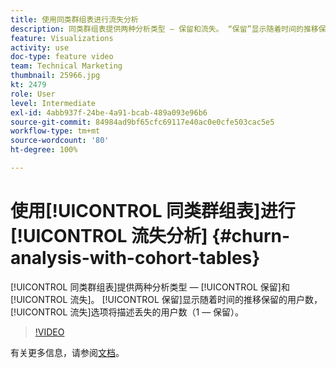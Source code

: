 ```yaml
---
title: 使用同类群组表进行流失分析
description: 同类群组表提供两种分析类型 — 保留和流失。 “保留”显示随着时间的推移保留的用户数，“流失”选项将描述丢失的用户数（1 — 保留）。
feature: Visualizations
activity: use
doc-type: feature video
team: Technical Marketing
thumbnail: 25966.jpg
kt: 2479
role: User
level: Intermediate
exl-id: 4abb937f-24be-4a91-bcab-489a093e96b6
source-git-commit: 84984ad9bf65cfc69117e40ac0e0cfe503cac5e5
workflow-type: tm+mt
source-wordcount: '80'
ht-degree: 100%

---
```


# 使用[!UICONTROL 同类群组表]进行[!UICONTROL 流失分析] {#churn-analysis-with-cohort-tables}

[!UICONTROL 同类群组表]提供两种分析类型 — [!UICONTROL 保留]和[!UICONTROL 流失]。 [!UICONTROL 保留]显示随着时间的推移保留的用户数，[!UICONTROL 流失]选项将描述丢失的用户数（1 — 保留）。

>[!VIDEO](https://video.tv.adobe.com/v/3430155/?quality=12&learn=on&captions=chi_hans)

有关更多信息，请参阅[文档](https://experienceleague.adobe.com/docs/analytics/analyze/analysis-workspace/visualizations/cohort-table/cohort-analysis.html?lang=zh-Hans)。
